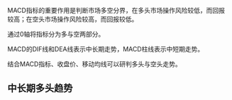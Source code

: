 MACD指标的重要作用是判断市场多空分界，在多头市场操作风险较低，而回报较高；在空头市场操作风险较高，而回报较低。

通过0轴将指标分为多与空两部分。

MACD的DIF线和DEA线表示中长期走势，MACD柱线表示中短期走势。

结合MACD指标、收盘价、移动均线可以研判多头与空头走势。

## 中长期多头趋势
